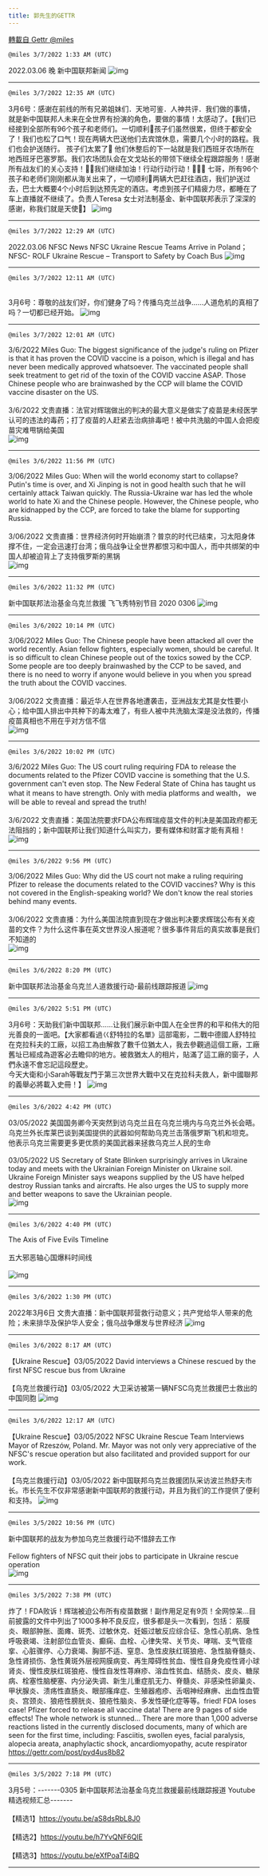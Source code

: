 ```yaml
---
title: 郭先生的GETTR
---
```

[轉載自 Gettr @miles](https://gettr.com/user/miles)

`@miles 3/7/2022 1:33 AM (UTC)`

2022.03.06 晚 新中国联邦新闻
![img](https://media.gettr.com/group36/origin/2022/03/07/01/6c9d1e95-5c46-aea8-252b-9abde385831d/6383d6c383a688bc0ce747d8282e44b3.jpeg)

---

`@miles 3/7/2022 12:35 AM (UTC)`

3月6号：感谢在前线的所有兄弟姐妹们．天地可鉴．人神共评．我们做的事情，就是新中国联邦人未来在全世界有扮演的角色，要做的事情！太感动了。【我们已经接到全部所有96个孩子和老师们。一切顺利🙏孩子们虽然很累，但终于都安全了！我们也松了口气！现在两辆大巴送他们去宾馆休息，需要几个小时的路程。我们也会护送随行。 孩子们太累了🙏 他们休整后的下一站就是我们西班牙农场所在地西班牙巴塞罗那。我们农场团队会在文戈站长的带领下继续全程跟踪服务！感谢所有战友们的关心支持！🙏🙏我们继续加油！行动行动行动！💪💪💪 七哥，所有96个孩子和老师们刚刚都从海关出来了，一切顺利🙏两辆大巴赶往酒店，我们护送过去，巴士大概要4个小时后到达预先定的酒店。考虑到孩子们精疲力尽，都睡在了车上直播就不继续了。负责人Teresa 女士对法制基金、新中国联邦表示了深深的感谢，称我们就是天使🙏】
![img](https://media.gettr.com/group22/getter/2022/03/07/00/c9894be2-eba1-0e4b-bc8d-c39092a3910b/out.jpg)

---

`@miles 3/7/2022 12:29 AM (UTC)`

2022.03.06 NFSC News  NFSC Ukraine Rescue Teams Arrive in Poland； NFSC- ROLF Ukraine Rescue – Transport to Safety by Coach Bus
![img](https://media.gettr.com/group36/origin/2022/03/07/00/57989672-9f3a-b810-16a1-c4c2d4cf3040/9548d67018b19975dcafea4c4484666a.png)

---

`@miles 3/7/2022 12:11 AM (UTC)`

<br/>3月6号：尊敬的战友们好，你们健身了吗？传播乌克兰战争……人道危机的真相了吗？一切都已经开始。
![img](https://media.gettr.com/group38/getter/2022/03/07/00/783b9d4b-93e7-df1c-ddfe-486ec973f14b/out.jpg)

---

`@miles 3/7/2022 12:01 AM (UTC)`

3/6/2022 Miles Guo: The biggest significance of the judge's ruling on Pfizer is that it has proven the COVID vaccine is a poison, which is illegal and has never been medically approved whatsoever. The vaccinated people shall seek treatment to get rid of the toxin of the COVID vaccine ASAP. Those Chinese people who are brainwashed by the CCP will blame the COVID vaccine disaster on the US.<br/><br/>3/6/2022 文贵直播：法官对辉瑞做出的判决的最大意义是做实了疫苗是未经医学认可的违法的毒药；打了疫苗的人赶紧去治病排毒吧！被中共洗脑的中国人会把疫苗灾难甩锅给美国<br/>
![img](https://media.gettr.com/group6/getter/2022/03/07/00/5bd4bd6f-ef3b-ea19-9d94-9d40ad58762c/out.jpg)

---

`@miles 3/6/2022 11:56 PM (UTC)`

3/06/2022 Miles Guo: When will the world economy start to collapse? Putin's time is over, and Xi Jinping is not in good health such that he will certainly attack Taiwan quickly. The Russia-Ukraine war has led the whole world to hate Xi and the Chinese people. However, the Chinese people, who are kidnapped by the CCP, are forced to take the blame for supporting Russia.<br/><br/>3/06/2022 文贵直播：世界经济何时开始崩溃？普京的时代已结束，习太阳身体撑不住，一定会迅速打台湾；俄乌战争让全世界都恨习和中国人，而中共绑架的中国人却被迫背上了支持俄罗斯的黑锅<br/>
![img](https://media.gettr.com/group19/getter/2022/03/06/23/d69c8032-6563-4999-dd31-c6f758556bd8/out.jpg)

---

`@miles 3/6/2022 11:32 PM (UTC)`

新中国联邦法治基金乌克兰救援 飞飞秀特别节目 2020 0306
![img](https://media.gettr.com/group43/origin/2022/03/06/23/ebcfdbff-f994-a691-16be-f6933c192040/6383d6c383a688bc0ce747d8282e44b3.jpeg)

---

`@miles 3/6/2022 10:14 PM (UTC)`

3/06/2022 Miles Guo: The Chinese people have been attacked all over the world recently. Asian fellow fighters, especially women, should be careful. It is so difficult to clean Chinese people out of the toxics sowed by the CCP. Some people are too deeply brainwashed by the CCP to be saved, and there is no need to worry if anyone would believe in you when you spread the truth about the COVID vaccines.<br/><br/>3/06/2022 文贵直播：最近华人在世界各地遭袭击，亚洲战友尤其是女性要小心；给中国人排出中共种下的毒太难了，有些人被中共洗脑太深是没法救的，传播疫苗真相也不用在乎对方信不信<br/>
![img](https://media.gettr.com/group20/getter/2022/03/06/22/e3cfa105-4b2e-1904-1269-22d839f2141c/out.jpg)

---

`@miles 3/6/2022 10:02 PM (UTC)`

3/6/2022 Miles Guo: The US court ruling requiring FDA to release the documents related to the Pfizer COVID vaccine is something that the U.S. government can't even stop. The New Federal State of China has taught us what it means to have strength. Only with media platforms and wealth， we will be able to reveal and spread the truth!<br/><br/>3/6/2022 文贵直播：美国法院要求FDA公布辉瑞疫苗文件的判决是美国政府都无法阻挡的；新中国联邦让我们知道什么叫实力，要有媒体和财富才能有真相！<br/>
![img](https://media.gettr.com/group24/getter/2022/03/06/22/8fecb7e2-b745-cc19-9640-7db733baf8c1/out.jpg)

---

`@miles 3/6/2022 9:56 PM (UTC)`

3/06/2022 Miles Guo: Why did the US court not make a ruling requiring Pfizer to release the documents related to the COVID vaccines? Why is this not covered in the English-speaking world? We don't know the real stories behind many events.<br/><br/>3/06/2022 文贵直播：为什么美国法院直到现在才做出判决要求辉瑞公布有关疫苗的文件？为什么这件事在英文世界没人报道呢？很多事件背后的真实故事是我们不知道的<br/>
![img](https://media.gettr.com/group47/getter/2022/03/06/21/909b2c3a-8a53-5800-b922-d585e5249ffc/out.jpg)

---

`@miles 3/6/2022 8:20 PM (UTC)`

新中国联邦法治基金乌克兰人道救援行动-最前线跟踪报道
![img](https://media.gettr.com/group8/origin/2022/03/06/19/0a988019-b522-8171-5333-7bd0df1e7404/6383d6c383a688bc0ce747d8282e44b3.jpeg)

---

`@miles 3/6/2022 5:51 PM (UTC)`

3月6号：天助我们新中国联邦……让我们展示新中国人在全世界的和平和伟大的阳光善良的一面吧。【大家都看過巜舒特拉的名單》這部電影，二戰中德國人舒特拉在克拉科夫的工廠，以招工為由解救了數千位猶太人，我去參觀過這個工廠，工廠舊址已經成為遊客必去瞻仰的地方。被救猶太人的相片，貼滿了這工廠的窗子，人們永遠不會忘記這段歷史。<br/>今天大衛和小Sarah等戰友門于第三次世界大戰中又在克拉科夫救人，新中國聯邦的義舉必將載入史冊！】
![img](https://media.gettr.com/group27/getter/2022/03/04/17/0aae44be-681a-f3c5-b964-c1f6f9fdea2f/a86babd5c2042aa8d12285c4232d6326.jpg)

---

`@miles 3/6/2022 4:42 PM (UTC)`

03/05/2022 美国国务卿今天突然到访乌克兰且在乌克兰境内与乌克兰外长会晤。乌克兰外长库莱巴谈到美国提供的武器如何帮助乌克兰击落俄罗斯飞机和坦克。 他表示乌克兰需要更多更优质的美国武器来拯救乌克兰人民的生命<br/><br/>03/05/2022 US Secretary of State Blinken surprisingly arrives in Ukraine today and meets with the Ukrainian Foreign Minister on Ukraine soil. Ukraine Foreign Minister says weapons supplied by the US have helped destroy Russian tanks and aircrafts. He also urges the US to supply more and better weapons to save the Ukrainian people.<br/> 
![img](https://media.gettr.com/group36/getter/2022/03/06/16/9a86bec5-f090-42c8-fb86-26a0810d84dc/out.jpg)

---

`@miles 3/6/2022 4:40 PM (UTC)`

The Axis of Five Evils Timeline <br/><br/>五大邪恶轴心国爆料时间线<br/><br/>
![img](https://media.gettr.com/group40/getter/2022/03/06/16/9bd0b806-1db2-43f6-623c-d29ebd36a633/out.jpg)

---

`@miles 3/6/2022 1:30 PM (UTC)`

2022年3月6日 文贵大直播：新中国联邦营救行动意义；共产党给华人带来的危险；未来排华及保护华人安全；俄乌战争爆发与世界经济
![img](https://media.gettr.com/group34/origin/2022/03/06/12/bba14d65-b462-fd60-8a48-5274dce2e7b3/6383d6c383a688bc0ce747d8282e44b3.jpeg)

---

`@miles 3/6/2022 8:17 AM (UTC)`

【Ukraine Rescue】03/05/2022 David interviews a Chinese rescued by the first NFSC rescue bus from Ukraine<br/><br/>【乌克兰救援行动】03/05/2022 大卫采访被第一辆NFSC乌克兰救援巴士救出的中国同胞
![img](https://media.gettr.com/group43/getter/2022/03/06/08/c0197123-cdca-c12a-69ae-31331db938f1/out.jpg)

---

`@miles 3/6/2022 12:17 AM (UTC)`

【Ukraine Rescue】03/05/2022 NFSC Ukraine Rescue Team Interviews Mayor of Rzeszów, Poland. Mr. Mayor was not only very appreciative of the NFSC's rescue operation but also facilitated and provided support for our work.<br/><br/>【乌克兰救援行动】03/05/2022 新中国联邦乌克兰救援团队采访波兰热舒夫市长。市长先生不仅非常感谢新中国联邦的救援行动，并且为我们的工作提供了便利和支持。
![img](https://media.gettr.com/group16/getter/2022/03/06/00/bea3140c-2cda-a63a-34de-fb1bf416ce29/out.jpg)

---

`@miles 3/5/2022 10:56 PM (UTC)`

新中国联邦的战友为参加乌克兰救援行动不惜辞去工作<br/><br/>Fellow fighters of NFSC quit their jobs to participate in Ukraine rescue operation<br/>
![img](https://media.gettr.com/group40/getter/2022/03/05/22/57ee4d70-a411-8cb1-456d-4b59a587f22b/out.jpg)

---

`@miles 3/5/2022 7:38 PM (UTC)`

炸了！FDA败诉！辉瑞被迫公布所有疫苗数据！副作用足足有9页！全网惊呆…目前披露的文件中列出了1000多种不良反应，很多都是头一次看到，包括： 筋膜炎、眼部肿胀、面瘫、斑秃、过敏休克、妊娠过敏反应综合征、急性心肌病、急性呼吸衰竭、注射部位血管炎、癫痫、血栓、心律失常、关节炎、哮喘、支气管痉挛、心脏骤停、心力衰竭、胸部不适、窒息、急性皮肤红斑狼疮、急性脑脊髓炎、急性肾损伤、急性黄斑外层视网膜病变、再生障碍性贫血、慢性自身免疫性肾小球肾炎、慢性皮肤红斑狼疮、慢性自发性荨麻疹、溶血性贫血、结肠炎、皮炎、糖尿病、栓塞性脑梗塞、内分泌失调、新生儿重症肌无力、脊髓炎、非感染性卵巢炎、甲状腺炎、溃疡性直肠炎、眼部瘙痒症、生殖器疱疹、舌咽神经麻痹、出血性血管炎、宫颈炎、狼疮性膀胱炎、狼疮性脑炎、多发性硬化症等等。fried! FDA loses case! Pfizer forced to release all vaccine data! There are 9 pages of side effects! The whole network is stunned... There are more than 1,000 adverse reactions listed in the currently disclosed documents, many of which are seen for the first time, including: Fasciitis, swollen eyes, facial paralysis, alopecia areata, anaphylactic shock, ancardiomyopathy, acute respirator https://gettr.com/post/pyd4us8b82

---

`@miles 3/5/2022 7:18 PM (UTC)`

3月5号：-------0305 新中国联邦法治基金乌克兰救援最前线跟踪报道 Youtube精选视频汇总-------<br/><br/>【精选1】https://youtu.be/aS8dsRbL8J0<br/><br/>【精选2】https://youtu.be/h7YvQNF6QlE<br/><br/>【精选3】https://youtu.be/eXfPoaT4iBQ

---

